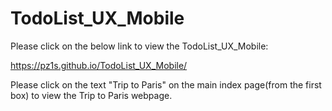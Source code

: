 # TodoList_UX_Mobile

Please click on the below link to view the TodoList_UX_Mobile:

https://pz1s.github.io/TodoList_UX_Mobile/

Please click on the text "Trip to Paris" on the main index page(from the first box) to view the Trip to Paris webpage.
